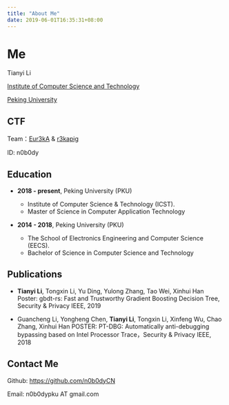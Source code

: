 ```yaml
---
title: "About Me"
date: 2019-06-01T16:35:31+08:00
---
```


# Me

Tianyi Li

[Institute of Computer Science and Technology](http://www.icst.pku.edu.cn/)

[Peking University](https://www.pku.edu.cn/)

## CTF

Team：[Eur3kA](http://r3ka.eu/) & [r3kapig](https://r3kapig.com/)

ID: n0b0dy

## Education

* __2018 - present__, Peking University (PKU)
  * Institute of Computer Science & Technology (ICST).
  * Master of Science in Computer Application Technology

* __2014 - 2018__, Peking University (PKU)
  * The School of Electronics Engineering and Computer Science (EECS).
  * Bachelor of Science in Computer Science and Technology

## Publications

* **Tianyi Li**, Tongxin Li, Yu Ding, Yulong Zhang, Tao Wei, Xinhui Han Poster: gbdt-rs: Fast and Trustworthy Gradient Boosting Decision Tree, Security & Privacy IEEE, 2019

* Guancheng Li, Yongheng Chen, **Tianyi Li**, Tongxin Li, Xinfeng Wu, Chao Zhang, Xinhui Han POSTER: PT-DBG: Automatically anti-debugging bypassing based on Intel Processor Trace，Security & Privacy IEEE, 2018

## Contact Me

Github: <https://github.com/n0b0dyCN>

Email: n0b0dypku AT gmail.com